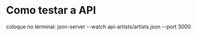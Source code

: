 # Como testar a API

 coloque no terminal: json-server --watch api-artists/artists.json --port 3000
